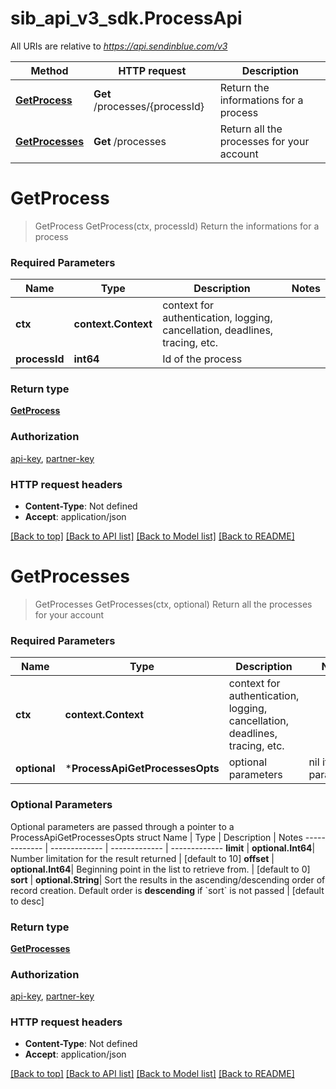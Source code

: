 # sib_api_v3_sdk.ProcessApi

All URIs are relative to *https://api.sendinblue.com/v3*

Method | HTTP request | Description
------------- | ------------- | -------------
[**GetProcess**](ProcessApi.md#GetProcess) | **Get** /processes/{processId} | Return the informations for a process
[**GetProcesses**](ProcessApi.md#GetProcesses) | **Get** /processes | Return all the processes for your account

# **GetProcess**
> GetProcess GetProcess(ctx, processId)
Return the informations for a process

### Required Parameters

Name | Type | Description  | Notes
------------- | ------------- | ------------- | -------------
 **ctx** | **context.Context** | context for authentication, logging, cancellation, deadlines, tracing, etc.
  **processId** | **int64**| Id of the process | 

### Return type

[**GetProcess**](GetProcess.md)

### Authorization

[api-key](../README.md#api-key), [partner-key](../README.md#partner-key)

### HTTP request headers

 - **Content-Type**: Not defined
 - **Accept**: application/json

[[Back to top]](#) [[Back to API list]](../README.md#documentation-for-api-endpoints) [[Back to Model list]](../README.md#documentation-for-models) [[Back to README]](../README.md)

# **GetProcesses**
> GetProcesses GetProcesses(ctx, optional)
Return all the processes for your account

### Required Parameters

Name | Type | Description  | Notes
------------- | ------------- | ------------- | -------------
 **ctx** | **context.Context** | context for authentication, logging, cancellation, deadlines, tracing, etc.
 **optional** | ***ProcessApiGetProcessesOpts** | optional parameters | nil if no parameters

### Optional Parameters
Optional parameters are passed through a pointer to a ProcessApiGetProcessesOpts struct
Name | Type | Description  | Notes
------------- | ------------- | ------------- | -------------
 **limit** | **optional.Int64**| Number limitation for the result returned | [default to 10]
 **offset** | **optional.Int64**| Beginning point in the list to retrieve from. | [default to 0]
 **sort** | **optional.String**| Sort the results in the ascending/descending order of record creation. Default order is **descending** if &#x60;sort&#x60; is not passed | [default to desc]

### Return type

[**GetProcesses**](GetProcesses.md)

### Authorization

[api-key](../README.md#api-key), [partner-key](../README.md#partner-key)

### HTTP request headers

 - **Content-Type**: Not defined
 - **Accept**: application/json

[[Back to top]](#) [[Back to API list]](../README.md#documentation-for-api-endpoints) [[Back to Model list]](../README.md#documentation-for-models) [[Back to README]](../README.md)

